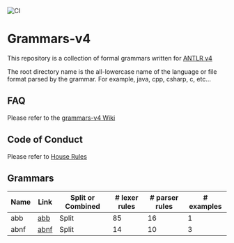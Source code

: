 ![CI](https://github.com/antlr/grammars-v4/workflows/CI/badge.svg)

# Grammars-v4

This repository is a collection of formal grammars written for [ANTLR v4](https://github.com/antlr/antlr4)

The root directory name is the all-lowercase name of the language or file format parsed by the grammar. For example, java, cpp, csharp, c, etc...

## FAQ

Please refer to the [grammars-v4 Wiki](https://github.com/antlr/grammars-v4/wiki)

## Code of Conduct

Please refer to [House Rules](https://github.com/antlr/grammars-v4/blob/master/House_Rules.md)

<script>
cPrev = -1;
function sortBy(c) {
	rows = document.getElementById("sortable").rows.length;
	columns = document.getElementById("sortable").rows[0].cells.length;
	arrTable = [...Array(rows)].map(e => Array(columns));

	for (ro=0; ro<rows; ro++) {
		for (co=0; co<columns; co++) {
			arrTable[ro][co] = document.getElementById("sortable").rows[ro].cells[co].innerHTML;
		}
	}

	th = arrTable.shift();
	
	if (c !== cPrev) {
		arrTable.sort(
			function (a, b) {
				if (a[c] === b[c]) {
					return 0;
				} else {
					return (a[c] < b[c]) ? -1 : 1;
				}
			}
		);
	} else {
		arrTable.reverse();
	}
	
	cPrev = c;
	
	arrTable.unshift(th);
	
	for (ro=0; ro<rows; ro++) {
		for (co=0; co<columns; co++) {
			document.getElementById("sortable").rows[ro].cells[co].innerHTML = arrTable[ro][co];
		}
	}
}
</script>

## Grammars

| Name | Link | Split or Combined | # lexer rules | # parser rules | # examples |
| ---- | ---- | ----------------- | ------------- | -------------- | ---------- |
| abb | [abb](https://github.com/antlr/grammars-v4/tree/master/abb) | Split | 85 | 16 | 1 |
| abnf | [abnf](https://github.com/antlr/grammars-v4/tree/master/abnf) | Split | 14 | 10 | 3 |


<object name="abb" type="text/html" data="abb/readme.md"></object>
